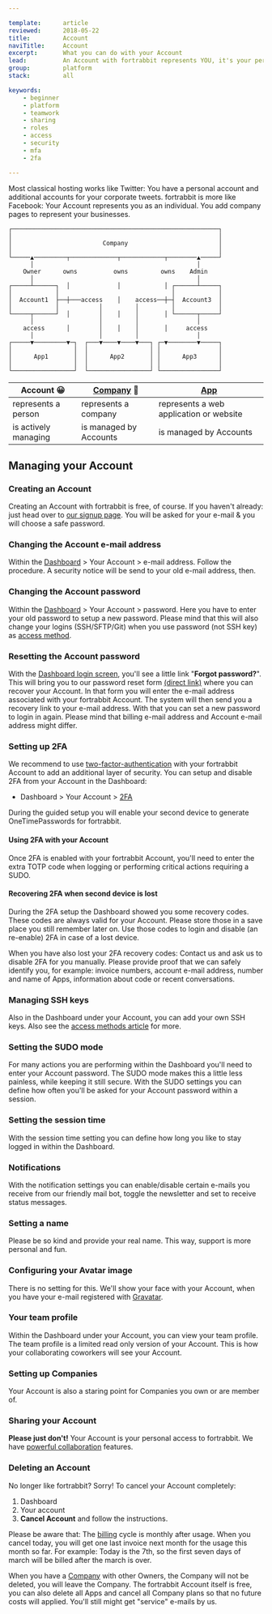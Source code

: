 ```yaml
---

template:      article
reviewed:      2018-05-22
title:         Account
naviTitle:     Account
excerpt:       What you can do with your Account
lead:          An Account with fortrabbit represents YOU, it's your personal login and access here — no more no less.
group:         platform
stack:         all

keywords:
    - beginner
    - platform
    - teamwork
    - sharing
    - roles
    - access
    - security
    - mfa
    - 2fa

---
```


Most classical hosting works like Twitter: You have a personal account and additional accounts for your corporate tweets. fortrabbit is more like Facebook: Your Account represents you as an individual. You add company pages to represent your businesses.

```nohighlight
┌─────────────────────────────────────────────────────────┐
│                                                         │
│                         Company                         │
│                                                         │
└─────▲─────────┬─────────────┬────────────┬────────▲─────┘
      │                                             │      
    Owner      owns          owns         owns    Admin    
      │                                             │      
┌─────┴──────┐  │             │            │ ┌──────┴─────┐
│            │                               │            │
│  Account1  ├──┼───access    │    access──┼─┤  Account3  │
│            │           │         │         │            │
└─────┬──────┘  │        │    │    │       │ └──────┬─────┘
      │                  │         │                │      
    access      │        │    │    │       │     access    
      │                  │         │                │      
┌─────▼─────────▼─┐  ┌───▼────▼────▼───┐ ┌─▼────────▼─────┐
│                 │  │                 │ │                │
│      App1       │  │      App2       │ │      App3      │
│                 │  │                 │ │                │
└─────────────────┘  └─────────────────┘ └────────────────┘
```

| Account 😀           | [Company](/company) 🏢 | [App](/app)                            |
| -------------------- | ---------------------- | --------------------------------------- |
| represents a person  | represents a company   | represents a web application or website |
| is actively managing | is managed by Accounts | is managed by Accounts                  |




## Managing your Account


### Creating an Account

Creating an Account with fortrabbit is free, of course. If you haven't already: just head over to [our signup page](https://dashboard.fortrabbit.com/signup). You will be asked for your e-mail & you will choose a safe password.


### Changing the Account e-mail address

Within the [Dashboard](dashboard) > Your Account > e-mail address. Follow the procedure. A security notice will be send to your old e-mail address, then.

### Changing the Account password

Within the [Dashboard](dashboard) > Your Account > password. Here you have to enter your old password to setup a new password. Please mind that this will also change your logins (SSH/SFTP/Git) when you use password (not SSH key) as [access method](/access-methods).

### Resetting the Account password

With the [Dashboard login screen](https://dashboard.fortrabbit.com), you'll see a little link "**Forgot password?**". This will bring you to our password reset form [(direct link)](https://dashboard.fortrabbit.com/password) where you can recover your Account. In that form you will enter the e-mail address associated with your fortrabbit Account. The system will then send you a recovery link to your e-mail address. With that you can set a new password to login in again. Please mind that billing e-mail address and Account e-mail address might differ.

### Setting up 2FA

We recommend to use [two-factor-authentication](https://en.wikipedia.org/wiki/Multi-factor_authentication) with your fortrabbit Account to add an additional layer of security. You can setup and disable 2FA from your Account in the Dashboard:

* Dashboard > Your Account > [2FA](https://dashboard.fortrabbit.com/account/security/enable2fa)

During the guided setup you will enable your second device to generate OneTimePasswords for fortrabbit.

#### Using 2FA with your Account

Once 2FA is enabled with your fortrabbit Account, you'll need to enter the extra TOTP code when logging or performing critical actions requiring a SUDO. 

#### Recovering 2FA when second device is lost

During the 2FA setup the Dashboard showed you some recovery codes. These codes are always valid for your Account. Please store those in a save place you still remember later on. Use those codes to login and disable (an re-enable) 2FA in case of a lost device.

When you have also lost your 2FA recovery codes: Contact us and ask us to disable 2FA for you manually. Please provide proof that we can safely identify you, for example: invoice numbers, account e-mail address, number and name of Apps, information about code or recent conversations.

### Managing SSH keys

Also in the Dashboard under your Account, you can add your own SSH keys. Also see the [access methods article](access-methods) for more.


### Setting the SUDO mode

For many actions you are performing within the Dashboard you'll need to enter your Account password. The SUDO mode makes this a little less painless, while keeping it still secure. With the SUDO settings you can define how often you'll be asked for your Account password within a session.

### Setting the session time

With the session time setting you can define how long you like to stay logged in within the Dashboard.

### Notifications

With the notification settings you can enable/disable certain e-mails you receive from our friendly mail bot, toggle the newsletter and set to receive status messages.

### Setting a name

Please be so kind and provide your real name. This way, support is more personal and fun.

### Configuring your Avatar image

There is no setting for this. We'll show your face with your Account, when you have your e-mail registered with [Gravatar](https://en.gravatar.com/).

### Your team profile

Within the Dashboard under your Account, you can view your team profile. The team profile is a limited read only version of your Account. This is how your collaborating coworkers will see your Account.

### Setting up Companies

Your Account is also a staring point for Companies you own or are member of.

### Sharing your Account

**Please just don't!** Your Account is your personal access to fortrabbit. We have [powerful collaboration](collaboration) features.

### Deleting an Account

No longer like fortrabbit? Sorry! To cancel your Account completely:

1. Dashboard
2. Your account
3. **Cancel Account** and follow the instructions.

Please be aware that: The [billing](/billing) cycle is monthly after usage. When you cancel today, you will get one last invoice next month for the usage this month so far. For example: Today is the 7th, so the first seven days of march will be billed after the march is over.

When you have a [Company](/company) with other Owners, the Company will not be deleted, you will leave the Company. The fortrabbit Account itself is free, you can also delete all Apps and cancel all Company plans so that no future costs will applied. You'll still might get "service" e-mails by us.
